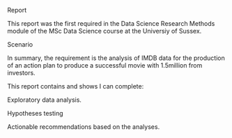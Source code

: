 Report

This report was the first required in the Data Science Research Methods module of the MSc Data Science course at the Universiy of Sussex.

Scenario

In summary, the requirement is the analysis of IMDB data for the production of an action plan to produce a successful movie with 1.5million from investors.

This report contains and shows I can complete:

Exploratory data analysis.

Hypotheses testing

Actionable recommendations based on the analyses.
